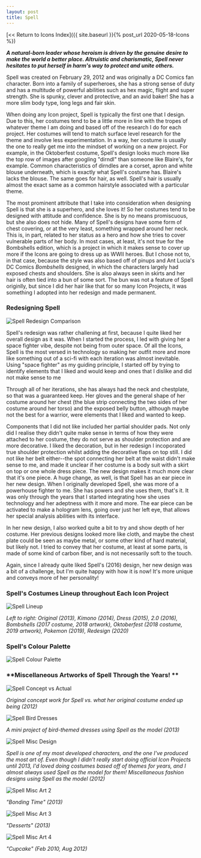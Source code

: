 ```yaml
---
layout: post
title: Spell
---
```



[<< Return to Icons Index]({{ site.baseurl }}{% post_url 2020-05-18-Icons %})

**_A natural-born leader whose heroism is driven by the genuine desire to make the world a better place. Altruistic and charismatic, Spell never hesitates to put herself in harm's way to protect and unite others._**

Spell was created on February 29, 2012 and was originally a DC Comics fan character. Born into a family of superheroes, she has a strong sense of duty and has a multitude of powerful abilities such as hex magic, flight and super strength. She is spunky, clever and protective, and an avid baker! She has a more slim body type, long legs and fair skin.

When doing any Icon project, Spell is typically the first one that I design. Due to this, her costumes tend to be a little more in line with the tropes of whatever theme I am doing and based off of the research I do for each project. Her costumes will tend to match surface level research for the theme and involve less experimentation. In a way, her costume is usually the one to really get me into the mindset of working on a new project. For example, in the Oktoberfest costume, Spell's design looks much more like the top row of images after googling "dirndl" than someone like Blaire's, for example. Common characteristics of dirndles are a corset, apron and white blouse underneath, which is exactly what Spell's costume has. Blaire's lacks the blouse. The same goes for hair, as well. Spell's hair is usually almost the exact same as a common hairstyle associated with a particular theme. 

The most prominent attribute that I take into consideration when designing Spell is that she is a superhero, and she loves it! So her costumes tend to be designed with attitude and confidence. She is by no means promiscuous, but she also does not hide. Many of Spell's designs have some form of chest covering, or at the very least, something wrapped around her neck. This is, in part, related to her status as a hero and how she tries to cover vulnerable parts of her body. In most cases, at least, it's not true for the Bombshells edition, which is a project in which it makes sense to cover up more if the Icons are going to dress up as WWII heroes. But I chose not to, in that case, because the style was also based off of pinups and Ant Lucia's DC Comics _Bombshells_ designed, in which the characters largely had exposed chests and shoulders. She is also always seen in skirts and her hair is often tied into a bun of some sort. The bun was not a feature of Spell originlly, but since I did her hair like that for so many Icon Projects, it was something I adopted into her redesign and made permanent.


### **Redesigning Spell**

![Spell Redesign Comparison](/assets/artwork/IconProjects/IconIntros/Spell/Redesign_Comparison_Spell.jpg)

Spell's redesign was rather challening at first, because I quite liked her overall design as it was. When I started the process, I led with giving her a space fighter vibe, despite not being from outer space. Of all the Icons, Spell is the most versed in technology so making her outfit more and more like something out of a sci-fi with each iteration was almost inevitable. Using "space fighter" as my guiding principle, I started off by trying to identify elements that I liked and would keep and ones that I dislike and did not make sense to me

Through all of her iterations, she has always had the neck and chestplate, so that was a guaranteed keep. Her gloves and the general shape of her costume around her chest (the blue strip connecting the two sides of her costume around her torso) and the exposed belly button, although maybe not the best for a warrior, were elements that I liked and wanted to keep.  

Components that I did not like included her partial shoulder pads. Not only did I realise they didn't quite make sense in terms of how they were attached to her costume, they do not serve as shoulder protection and are more decorative. I liked the decoration, but in her redesign I incoporated true shoulder protection whilst adding the decorative flaps on top still. I did not like her belt either--the spot connecting her belt at the waist didn't make sense to me, and made it unclear if her costume is a body suit with a skirt on top or one whole dress piece. The new design makes it much more clear that it's one piece. A huge change, as well, is that Spell has an ear piece in her new design. When I originally developed Spell, she was more of a powerhouse fighter to me. She has powers and she uses them, that's it. It was only through the years that I started integrating how she uses technology and her adeptness with it more and more. The ear piece can be activated to make a hologram lens, going over just her left eye, that allows her special analysis abilities with its interface.

In her new design, I also worked quite a bit to try and show depth of her costume. Her previous designs looked more like cloth, and maybe the chest plate could be seen as maybe metal, or some other kind of hard material, but likely not. I tried to convey that her costume, at least at some parts, is made of some kind of carbon fiber, and is not necessarily soft to the touch. 

Again, since I already quite liked Spell's (2016) design, her new design was a bit of a challenge, but I'm quite happy with how it is now! It's more unique and conveys more of her personality!


### **Spell's Costumes Lineup throughout Each Icon Project**

![Spell Lineup](/assets/artwork/IconProjects/IconIntros/Spell/Spell_CostumeLineup.jpg) 

_Left to right: Original (2013), Kimono (2014), Dress (2015), 2.0 (2016), Bombshells (2017 costume, 2018 artwork), Oktoberfest (2018 costume, 2019 artwork), Pokemon (2019), Redesign (2020)_


### **Spell's Colour Palette**

![Spell Colour Palette](/assets/artwork/IconProjects/IconIntros/Spell/Spell_ColourPalette.jpg) 


### **Miscellaneous Artworks of Spell Through the Years! **

![Spell Concept vs Actual](/assets/artwork/IconProjects/IconIntros/Spell/Spell_ConceptVSActual.jpg)

_Original concept work for Spell vs. what her original costume ended up being (2012)_


![Spell Bird Dresses](/assets/artwork/IconProjects/IconIntros/Spell/Spell_BirdDresses.jpg)

_A mini project of bird-themed dresses using Spell as the model (2013)_


![Spell Misc Design](/assets/artwork/IconProjects/IconIntros/Spell/Spell_DesignSet.jpg) 

_Spell is one of my most developed characters, and the one I've produced the most art of. Even though I didn't really start doing official Icon Projects until 2013, I'd loved doing costumes based off of themes for years, and I almost always used Spell as the model for them! Miscellaneous fashion designs using Spell as the model (2012)_


![Spell Misc Art 2](/assets/artwork/IconProjects/IconIntros/Spell/Spell_MiscArt2.jpg) 

_"Bonding Time" (2013)_


![Spell Misc Art 3](/assets/artwork/IconProjects/IconIntros/Spell/Spell_MiscArt3.jpg) 

_"Desserts" (2013)_


![Spell Misc Art 4](/assets/artwork/IconProjects/IconIntros/Spell/Spell_MiscArt4.jpg) 

_"Cupcake" (Feb 2010, Aug 2012)_
